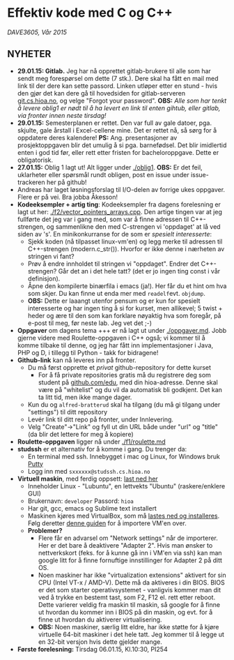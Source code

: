 # Effektiv kode med C og C++
*DAVE3605, Vår 2015*

## NYHETER
* **29.01.15: Gitlab.** Jeg har nå opprettet gitlab-brukere til alle som har sendt meg forespørsel om dette (7 stk.). Dere skal ha fått en mail med link til der dere kan sette passord. Linken utløper etter en stund - hvis den gjør det kan dere gå til hovedsiden for gitlab-serveren [git.cs.hioa.no](git.cs.hioa.no), og velge "Forgot your password".  **OBS:** *Alle som har tenkt å levere oblig1 er nødt til å ha levert en link til enten gihtub, eller gitlab, via fronter innen neste tirsdag!*
* **29.01.15:** Semesterplanen er rettet. Den var full av gale datoer, pga. skjulte, gale årstall i Excel-cellene mine. Det er rettet nå, så sørg for å oppdatere deres kalendere! **PS:** Ang. presentasjoner av prosjektoppgaven blir det umulig å si pga. barnefødsel. Det blir imidlertid enten i god tid før, eller rett etter fristen for bacheloroppgave. Dette er obligatorisk.
* **27.01.15:** Oblig 1 lagt ut! Alt ligger under [./oblig1](./oblig1). **OBS:** Er det feil, uklarheter eller spørsmål rundt obligen, post en issue under issue-trackeren her på github!
* Andreas har laget løsningsforslag til I/O-delen av forrige ukes oppgaver. Flere er på vei. Bra jobba Åkesson!
* **Kodeeksempler + artig ting**: Kodeeksempler fra dagens forelesning er lagt ut her: [./f2/vector_pointers_arrays.cpp](./f2/vector_pointers_arrays.cpp). Den artige tingen var at jeg fullførte det jeg var i gang med, som var å finne adressen til C++-strengen, og sammenlikne den med C-strengen vi 'oppdaget' at lå ved siden av 's'. En minikonkurranse for de som er *spesielt interesserte*: 
  * Sjekk koden (nå tilpasset linux-vm'en) og legg merke til adressen til C++-strengen (modern.c_str()). Hvorfor er ikke denne i nærheten av stringen vi fant?
  * Prøv å endre innholdet til stringen vi "oppdaget". Endrer det C++-strengen? Går det an i det hele tatt? (det er jo ingen ting const i vår definisjon). 
  * Åpne den kompilerte binærfila i emacs (ja!). Her får du et hint om hva som skjer. Du kan finne ut enda mer med `readelf`evt. `objdump`. 
  * **OBS:** Dette er laaangt utenfor pensum og er kun for spesielt interesserte og har ingen ting å si for kurset, men allikevel; 5 twist + heder og ære til den som kan forklare nøyaktig hva som foregår, på e-post til meg, før neste lab. Jeg vet det ;-)
* **Oppgaver** om dagens tema +++ er nå lagt ut under [./oppgaver.md](./oppgaver.md). Jobb gjerne videre med Roulette-oppgaven i C++ også; vi kommer til å komme tilbake til denne, og jeg har fått inn implementasjoner i Java, PHP og D, i tillegg til Python - takk for bidragene! 
* **Github-link** kan nå leveres inn på fronter.
   * Du må først opprette et *privat* github-repository for dette kurset
      * For å få private repositories gratis må du registrere deg som student på [github.com/edu](http://github.com/edu), med din hioa-adresse. Denne skal være på "whitelist" og du vil da automatisk bli godkjent. Det kan ta litt tid, men ikke mange dager.
   * Kun du og `alfred-bratterud` skal ha tilgang (du må gi tilgang under "settings") til ditt repository
   * Levér link til ditt repo på fronter, under Innlevering. 
   * Velg "Create"->"Link" og fyll ut din URL både under "url" og "title" (da blir det lettere for meg å kopiere)
* **Roulette-oppgaven** ligger nå under [./f1/roulette.md](./f1/roulette.md)
* **studssh** er et alternativ for å komme i gang. Du trenger da:
   * En terminal med ssh. Innebygget i mac og Linux, for Windows bruk [Putty](http://www.putty.org/)
   * Logg inn med `sxxxxxx@studssh.cs.hioa.no`
* **Virtuell maskin**, med ferdig oppsett: [last ned her](https://www.dropbox.com/s/ihgkpu92vgtus3z/ubuntu_cpp2015.ova?dl=0)
   * Inneholder Linux - "Lubuntu", en lettvekts "Ubuntu" (raskere/enklere GUI)
   * Brukernavn: `developer` Passord: `hioa`
   * Har git, gcc, emacs og Sublime text installert
   * Maskinen kjøres med VirtualBox, som må [lastes ned og installeres](https://www.virtualbox.org/wiki/Downloads). Følg deretter [denne guiden](http://docs.oracle.com/cd/E26217_01/E26796/html/qs-import-vm.html) for å importere VM'en over.
   * **Problemer?** 
     * Flere får en advarsel om "Network settings" når de importerer. Her er det bare å deaktivere "Adapter 2". Hvis man ønsker to nettverkskort (feks. for å kunne gå inn i VM'en via ssh) kan man google litt for å finne fornuftige innstillinger for Adapter 2 på ditt OS.
     * Noen maskiner har ikke "virtualization extensions" aktivert for sin CPU (Intel VT-x / AMD-V). Dette må da aktiveres i din BIOS. BIOS er det som starter operativsystemet - vanligvis kommer man dit ved å trykke en bestemt tast, som F2, F12 el. rett etter reboot. Dette varierer veldig fra maskin til maskin, så google for å finne ut hvordan du kommer inn i BIOS på din maskin, og evt. for å finne ut hvordan du aktiverer virtualisering. 
     * **OBS:** Noen maskiner, særlig litt eldre, har ikke støtte for å kjøre virtuelle 64-bit maskiner i det hele tatt. Jeg kommer til å legge ut en 32-bit versjon hvis dette gjelder mange.
* **Første forelesning:** Tirsdag 06.01.15, Kl.10:30, PI254
